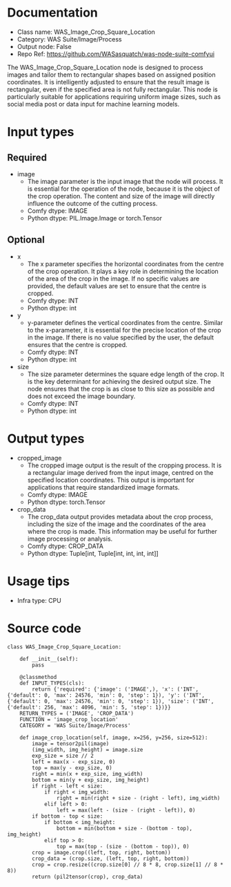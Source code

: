 # Documentation
- Class name: WAS_Image_Crop_Square_Location
- Category: WAS Suite/Image/Process
- Output node: False
- Repo Ref: https://github.com/WASasquatch/was-node-suite-comfyui

The WAS_Image_Crop_Square_Location node is designed to process images and tailor them to rectangular shapes based on assigned position coordinates. It is intelligently adjusted to ensure that the result image is rectangular, even if the specified area is not fully rectangular. This node is particularly suitable for applications requiring uniform image sizes, such as social media post or data input for machine learning models.

# Input types
## Required
- image
    - The image parameter is the input image that the node will process. It is essential for the operation of the node, because it is the object of the crop operation. The content and size of the image will directly influence the outcome of the cutting process.
    - Comfy dtype: IMAGE
    - Python dtype: PIL.Image.Image or torch.Tensor
## Optional
- x
    - The x parameter specifies the horizontal coordinates from the centre of the crop operation. It plays a key role in determining the location of the area of the crop in the image. If no specific values are provided, the default values are set to ensure that the centre is cropped.
    - Comfy dtype: INT
    - Python dtype: int
- y
    - y-parameter defines the vertical coordinates from the centre. Similar to the x-parameter, it is essential for the precise location of the crop in the image. If there is no value specified by the user, the default ensures that the centre is cropped.
    - Comfy dtype: INT
    - Python dtype: int
- size
    - The size parameter determines the square edge length of the crop. It is the key determinant for achieving the desired output size. The node ensures that the crop is as close to this size as possible and does not exceed the image boundary.
    - Comfy dtype: INT
    - Python dtype: int

# Output types
- cropped_image
    - The cropped image output is the result of the cropping process. It is a rectangular image derived from the input image, centred on the specified location coordinates. This output is important for applications that require standardized image formats.
    - Comfy dtype: IMAGE
    - Python dtype: torch.Tensor
- crop_data
    - The crop_data output provides metadata about the crop process, including the size of the image and the coordinates of the area where the crop is made. This information may be useful for further image processing or analysis.
    - Comfy dtype: CROP_DATA
    - Python dtype: Tuple[int, Tuple[int, int, int, int]]

# Usage tips
- Infra type: CPU

# Source code
```
class WAS_Image_Crop_Square_Location:

    def __init__(self):
        pass

    @classmethod
    def INPUT_TYPES(cls):
        return {'required': {'image': ('IMAGE',), 'x': ('INT', {'default': 0, 'max': 24576, 'min': 0, 'step': 1}), 'y': ('INT', {'default': 0, 'max': 24576, 'min': 0, 'step': 1}), 'size': ('INT', {'default': 256, 'max': 4096, 'min': 5, 'step': 1})}}
    RETURN_TYPES = ('IMAGE', 'CROP_DATA')
    FUNCTION = 'image_crop_location'
    CATEGORY = 'WAS Suite/Image/Process'

    def image_crop_location(self, image, x=256, y=256, size=512):
        image = tensor2pil(image)
        (img_width, img_height) = image.size
        exp_size = size // 2
        left = max(x - exp_size, 0)
        top = max(y - exp_size, 0)
        right = min(x + exp_size, img_width)
        bottom = min(y + exp_size, img_height)
        if right - left < size:
            if right < img_width:
                right = min(right + size - (right - left), img_width)
            elif left > 0:
                left = max(left - (size - (right - left)), 0)
        if bottom - top < size:
            if bottom < img_height:
                bottom = min(bottom + size - (bottom - top), img_height)
            elif top > 0:
                top = max(top - (size - (bottom - top)), 0)
        crop = image.crop((left, top, right, bottom))
        crop_data = (crop.size, (left, top, right, bottom))
        crop = crop.resize((crop.size[0] // 8 * 8, crop.size[1] // 8 * 8))
        return (pil2tensor(crop), crop_data)
```